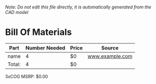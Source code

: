 ###### Note: Do not edit this file directly, it is automatically generated from the CAD model 
# Bill Of Materials 
 |Part|Number Needed|Price|Source| 
 |----|----------|-----|-----|
|name|4|$0|www.example.com|
|Total: |4|$0| |

 3xCOG MSRP: $0.00